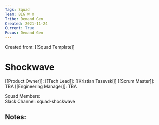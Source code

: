 ```yaml
---
Tags: Squad
Team: BIG W X
Tribe: Demand Gen
Created: 2021-11-24
Current: True
Focus: Demand Gen
---
```

Created from: [[Squad Template]]

# Shockwave
 
[[Product Owner]]: 
[[Tech Lead]]: [[Kristian Tasevski]]
[[Scrum Master]]: TBA
[[Engineering Manager]]: TBA

Squad Members:  
Slack Channel: squad-shockwave

## Notes:
